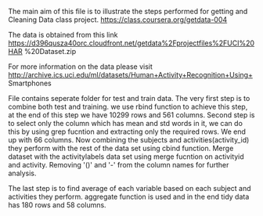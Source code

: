The main aim of this file is to illustrate the steps performed for
getting and Cleaning Data class project.
https://class.coursera.org/getdata-004

The data is obtained from this link
https://d396qusza40orc.cloudfront.net/getdata%2Fprojectfiles%2FUCI%20HAR
%20Dataset.zip

For more information on the data please visit
http://archive.ics.uci.edu/ml/datasets/Human+Activity+Recognition+Using+
Smartphones

File contains seperate folder for test and train data. The very first
step is to combine both test and training. we use rbind function to
achieve this step, at the end of this step we have 10299 rows and 561
columns. Second step is to select only the column which has mean and std
words in it, we can do this by using grep fucntion and extracting only
the required rows. We end up with 66 columns. Now combining the subjects
and activities(activity_id) they perform with the rest of the data set
using cbind function. Merge dataset with the activitylabels data set
using merge fucntion on activityid and activity. Removing '()' and '-'
from the column names for further analysis.


The last step is to find average of each variable based on each subject
and activities they perform. aggregate function is used and in the end
tidy data has 180 rows and 58 columns. 

